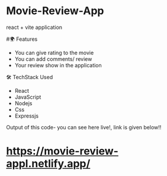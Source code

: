 
# Movie-Review-App
react + vite application

#🌍 Features

* You can give rating to the movie
* You can add comments/ review
* Your review show in the application 

🛠 TechStack Used

* React
* JavaScript
* Nodejs
* Css
* Expressjs

Output of this code- you can see here live!, link is given below!!

# https://movie-review-appl.netlify.app/

